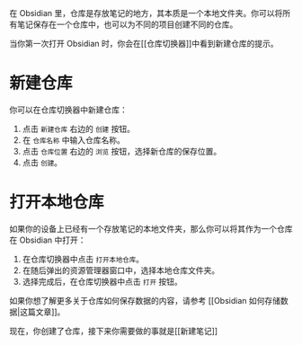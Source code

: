 在 Obsidian 里，仓库是存放笔记的地方，其本质是一个本地文件夹。你可以将所有笔记保存在一个仓库中，也可以为不同的项目创建不同的仓库。

当你第一次打开 Obsidian 时，你会在[[仓库切换器]]中看到新建仓库的提示。

# 新建仓库

你可以在仓库切换器中新建仓库：

1. 点击 `新建仓库` 右边的 `创建` 按钮。
2. 在 `仓库名称` 中输入仓库名称。
3. 点击 `仓库位置` 右边的 `浏览` 按钮，选择新仓库的保存位置。
4. 点击 `创建`。

# 打开本地仓库

如果你的设备上已经有一个存放笔记的本地文件夹，那么你可以将其作为一个仓库在 Obsidian 中打开：

1. 在仓库切换器中点击 `打开本地仓库`。
2. 在随后弹出的资源管理器窗口中，选择本地仓库文件夹。
3. 选择完成后，在仓库切换器中点击 `打开` 按钮。

如果你想了解更多关于仓库如何保存数据的内容，请参考 [[Obsidian 如何存储数据|这篇文章]]。

现在，你创建了仓库，接下来你需要做的事就是[[新建笔记]]